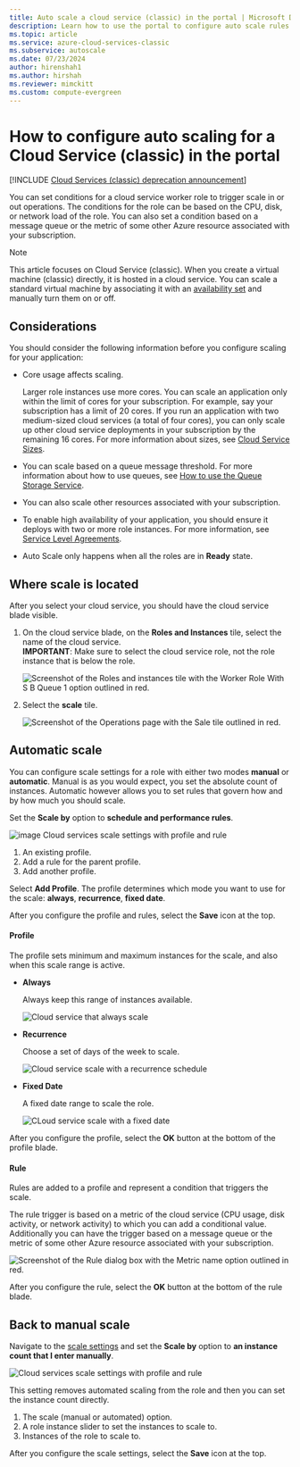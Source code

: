 ```yaml
---
title: Auto scale a cloud service (classic) in the portal | Microsoft Docs
description: Learn how to use the portal to configure auto scale rules for a cloud service (classic) roles in Azure.
ms.topic: article
ms.service: azure-cloud-services-classic
ms.subservice: autoscale
ms.date: 07/23/2024
author: hirenshah1
ms.author: hirshah
ms.reviewer: mimckitt
ms.custom: compute-evergreen
---
```


# How to configure auto scaling for a Cloud Service (classic) in the portal

[!INCLUDE [Cloud Services (classic) deprecation announcement](includes/deprecation-announcement.md)]

You can set conditions for a cloud service worker role to trigger scale in or out operations. The conditions for the role can be based on the CPU, disk, or network load of the role. You can also set a condition based on a message queue or the metric of some other Azure resource associated with your subscription.

> [!NOTE]
> This article focuses on Cloud Service (classic). When you create a virtual machine (classic) directly, it is hosted in a cloud service. You can scale a standard virtual machine by associating it with an [availability set](/previous-versions/azure/virtual-machines/windows/classic/configure-availability-classic) and manually turn them on or off.

## Considerations
You should consider the following information before you configure scaling for your application:

* Core usage affects scaling.

    Larger role instances use more cores. You can scale an application only within the limit of cores for your subscription. For example, say your subscription has a limit of 20 cores. If you run an application with two medium-sized cloud services (a total of four cores), you can only scale up other cloud service deployments in your subscription by the remaining 16 cores. For more information about sizes, see [Cloud Service Sizes](cloud-services-sizes-specs.md).

* You can scale based on a queue message threshold. For more information about how to use queues, see [How to use the Queue Storage Service](/azure/storage/queues/storage-quickstart-queues-dotnet?tabs=passwordless%2Croles-azure-portal%2Cenvironment-variable-windows%2Csign-in-azure-cli).

* You can also scale other resources associated with your subscription.

* To enable high availability of your application, you should ensure it deploys with two or more role instances. For more information, see [Service Level Agreements](https://azure.microsoft.com/support/legal/sla/).

* Auto Scale only happens when all the roles are in **Ready** state.  


## Where scale is located
After you select your cloud service, you should have the cloud service blade visible.

1. On the cloud service blade, on the **Roles and Instances** tile, select the name of the cloud service.   
   **IMPORTANT**: Make sure to select the cloud service role, not the role instance that is below the role.

    ![Screenshot of the Roles and instances tile with the Worker Role With S B Queue 1 option outlined in red.](./media/cloud-services-how-to-scale-portal/roles-instances.png)
2. Select the **scale** tile.

    ![Screenshot of the Operations page with the Sale tile outlined in red.](./media/cloud-services-how-to-scale-portal/scale-tile.png)

## Automatic scale
You can configure scale settings for a role with either two modes **manual** or **automatic**. Manual is as you would expect, you set the absolute count of instances. Automatic however allows you to set rules that govern how and by how much you should scale.

Set the **Scale by** option to **schedule and performance rules**.

![image Cloud services scale settings with profile and rule](./media/cloud-services-how-to-scale-portal/schedule-basics.png)

1. An existing profile.
2. Add a rule for the parent profile.
3. Add another profile.

Select **Add Profile**. The profile determines which mode you want to use for the scale: **always**, **recurrence**, **fixed date**.

After you configure the profile and rules, select the **Save** icon at the top.

#### Profile
The profile sets minimum and maximum instances for the scale, and also when this scale range is active.

* **Always**

    Always keep this range of instances available.  

    ![Cloud service that always scale](./media/cloud-services-how-to-scale-portal/select-always.png)
* **Recurrence**

    Choose a set of days of the week to scale.

    ![Cloud service scale with a recurrence schedule](./media/cloud-services-how-to-scale-portal/select-recurrence.png)
* **Fixed Date**

    A fixed date range to scale the role.

    ![CLoud service scale with a fixed date](./media/cloud-services-how-to-scale-portal/select-fixed.png)

After you configure the profile, select the **OK** button at the bottom of the profile blade.

#### Rule
Rules are added to a profile and represent a condition that triggers the scale.

The rule trigger is based on a metric of the cloud service (CPU usage, disk activity, or network activity) to which you can add a conditional value. Additionally you can have the trigger based on a message queue or the metric of some other Azure resource associated with your subscription.

![Screenshot of the Rule dialog box with the Metric name option outlined in red.](./media/cloud-services-how-to-scale-portal/rule-settings.png)

After you configure the rule, select the **OK** button at the bottom of the rule blade.

## Back to manual scale
Navigate to the [scale settings](#where-scale-is-located) and set the **Scale by** option to **an instance count that I enter manually**.

![Cloud services scale settings with profile and rule](./media/cloud-services-how-to-scale-portal/manual-basics.png)

This setting removes automated scaling from the role and then you can set the instance count directly.

1. The scale (manual or automated) option.
2. A role instance slider to set the instances to scale to.
3. Instances of the role to scale to.

After you configure the scale settings, select the **Save** icon at the top.
